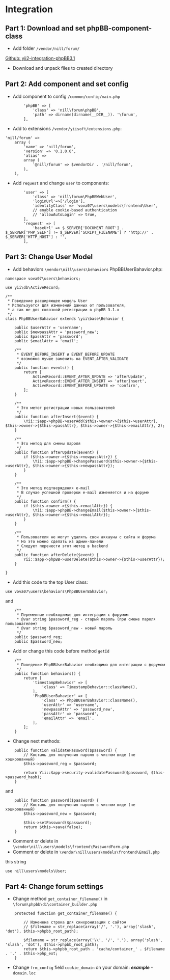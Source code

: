 Integration
============

Part 1: Download and set phpBB-component-class 
--------------------------

- Add folder `/vendor/nill/forum/`

[Github: yii2-integration-phpBB3.1](https://github.com/8sun/yii2-integration-phpBB3.1)

- Download and unpack files to created directory

Part 2: Add component and set config
----------------------------------------

- Add component to config `/common/config/main.php`

```
        'phpBB' => [
            'class' => 'nill\forum\phpBB',
            'path' => dirname(dirname(__DIR__)). '\forum',
        ],
```

- Add to extensions `/vendor/yiisoft/extensions.php`:

```
'nill/forum' => 
    array (
        'name' => 'nill/forum',
        'version' => '0.1.0.0',
        'alias' => 
        array (
            '@nill/forum' => $vendorDir . '/nill/forum',
        ),
    ),
```

- Add `request` and change `user` to components:

```
        'user' => [
            'class' => 'nill\forum\PhpBBWebUser',
            'loginUrl'=>['/login'],
            'identityClass' => 'vova07\users\models\frontend\User',
            // enable cookie-based authentication
            // 'allowAutoLogin' => true,
        ],
        'request' => [
            'baseUrl' => $_SERVER['DOCUMENT_ROOT'] . $_SERVER['PHP_SELF'] != $_SERVER['SCRIPT_FILENAME'] ? 'http://' . $_SERVER['HTTP_HOST'] : '',
        ],
```

Part 3: Change User Model
----------------------------------------

- Add behaviors `\vendor\nill\users\behaviors` PhpBBUserBahavior.php:

```
namespace vova07\users\behaviors;

use yii\db\ActiveRecord;

/**
 * Поведение расширяющее модель User
 * Используется для изменений данных от пользователя,
 * а так же для сквозной регистрации в phpBB 3.1.x
 */
class PhpBBUserBahavior extends \yii\base\Behavior {

    public $userAttr = 'username';
    public $newpassAttr = 'password_new';
    public $passAttr = 'password';
    public $emailAttr = 'email';

    /**
     * EVENT_BEFORE_INSERT и EVENT_BEFORE_UPDATE
     * возможно лучше заменить на EVENT_AFTER_VALIDATE
     */
    public function events() {
        return [
            ActiveRecord::EVENT_AFTER_UPDATE => 'afterUpdate',
            ActiveRecord::EVENT_AFTER_INSERT => 'afterInsert',
            ActiveRecord::EVENT_BEFORE_UPDATE => 'confirm',
        ];
    }

    /**
     * Это метот регистрации новых пользователей
     */
    public function afterInsert($event) {
        \Yii::$app->phpBB->userAdd($this->owner->{$this->userAttr}, $this->owner->{$this->passAttr}, $this->owner->{$this->emailAttr}, 2);
    }

    /**
     * Это метод для смены пароля
     */
    public function afterUpdate($event) {
        if ($this->owner->{$this->newpassAttr}) {
            \Yii::$app->phpBB->changePassword($this->owner->{$this->userAttr}, $this->owner->{$this->newpassAttr});
        }
    }

    /**
     * Это метод подтверждения e-mail
     * В случае успешной проверки e-mail изменяется и на форуме
     */
    public function confirm() {
        if ($this->owner->{$this->emailAttr}) {
            \Yii::$app->phpBB->changeEmail($this->owner->{$this->userAttr}, $this->owner->{$this->emailAttr});
        }
    }

    /**
     * Пользователи не могут удалять свои аккауны с сайта и форума
     * Но это можно сделать из админ-панели
     * Следует перенести этот метод в backend
     */
    public function afterDelete($event) {
        Yii::$app->phpBB->userDelete($this->owner->{$this->userAttr});
    }

}
```

- Add this code to the top User class:

`use vova07\users\behaviors\PhpBBUserBahavior;`

and

```
    /**
     * Переменные необходимые для интеграции с форумом
     * @var string $password_reg - старый пароль (при смене пароля пользователем)
     * @var string $password_new - новый пароль
     */
    public $password_reg;
    public $password_new;
```

- Add or change this code before method `getId`

```
    /**
     * Поведение PhpBBUserBahavior необходимо для интеграции с форумом
     */
    public function behaviors() {
        return [
            'timestampBehavior' => [
                'class' => TimestampBehavior::className(),
            ],
            'PhpBBUserBahavior' => [
                'class' => PhpBBUserBahavior::className(),
                'userAttr' => 'username',
                'newpassAttr' => 'password_new',
                'passAttr' => 'password',
                'emailAttr' => 'email',
            ],
        ];
    }
```

- Change next methods: 

```
    public function validatePassword($password) {
        // Костыль для получения пароля в чистом виде (не хэшированный) 
        $this->password_reg = $password;

        return Yii::$app->security->validatePassword($password, $this->password_hash);
    }
```

and

```
    public function password($password) {
        // Костыль для получения пароля в чистом виде (не хэшированный) 
        $this->password_new = $password;

        $this->setPassword($password);
        return $this->save(false);
    }
```

- Comment or delete in `\vendor\nill\users\models\frontend\PasswordForm.php`
- Comment or delete in `\vendor\nill\users\models\frontend\Email.php`

this string

```
use nill\users\models\User;
```

Part 4: Change forum settings
--------------------------

- Change method `get_container_filename()` in `\forum\phpbb\di\container_builder.php`

```
    protected function get_container_filename() {

        // Изменена строка для синхронизации с сайтом
        // $filename = str_replace(array('/', '.'), array('slash', 'dot'), $this->phpbb_root_path);

        $filename = str_replace(array('\\', '/', '.'), array('slash', 'slash', 'dot'), $this->phpbb_root_path);
        return $this->phpbb_root_path . 'cache/container_' . $filename . '.' . $this->php_ext;
    }
```

- Change `frm_config` field `cookie_domain` on your domain: 
***example*** - `domain.loc`
